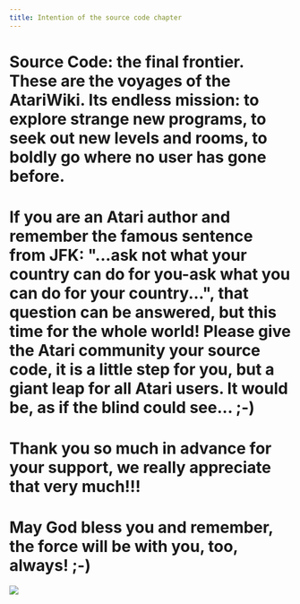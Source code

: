 ```yaml
---
title: Intention of the source code chapter
---
```

# Source Code: the final frontier. These are the voyages of the AtariWiki. Its endless mission: to explore strange new programs, to seek out new levels and rooms, to boldly go where no user has gone before.  
# If you are an Atari author and remember the famous sentence from JFK: "...ask not what your country can do for you-ask what you can do for your country...", that question can be answered, but this time for the whole world! Please give the Atari community your source code, it is a little step for you, but a giant leap for all Atari users. It would be, as if the blind could see... ;-)  
  
# Thank you so much in advance for your support, we really appreciate that very much!!!  
# May God bless you and remember, the force will be with you, too, always! ;-)  
  
![](attachments/Blumenstrauss.jpg)  
  
  
  
